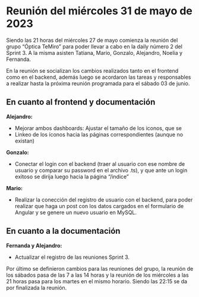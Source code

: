 # Reunión del miércoles 31 de mayo de 2023 

Siendo las 21 horas del miércoles 27 de mayo comienza la reunión del grupo “Óptica TeMiro” para poder llevar a cabo en la daily número 2 del Sprint 3. A la misma asisten Tatiana, Mario, Gonzalo, Alejandro, Noelia y Fernanda.

En la reunión se socializan los cambios realizados tanto en el frontend como en el backend, además luego se acordaron las tareas y responsables a realizar hasta la próxima reunión programada para el sábado 03 de junio.

## En cuanto al frontend y documentación

**Alejandro:**

- Mejorar ambos dashboards: Ajustar el tamaño de los iconos, que se 
- Linkeo de los íconos hacia las páginas correspondientes (aunque no existan)

**Gonzalo:**

- Conectar el login con el backend (traer al usuario con ese nombre de usuario y comparar su password en el archivo .ts), y que ante un login exitoso se dirija luego hacia la página “/indice”

**Mario:**

- Realizar la conección del registro de usuario con el backend, para poder realizar que haga un post con los datos cargados en el formulario de Angular y se genere un nuevo usuario en MySQL.

## En cuanto a la documentación

**Fernanda y Alejandro:**

- Actualizar el registro de las reuniones Sprint 3.

Por último se definieron cambios para las reuniones del grupo, la reunión de los sábados pasa de las 7 a las 14 horas y la reunión de los miércoles a las 21 horas pasa para los martes en el mismo horario. Siendo las 22:15 se da por finalizada la reunión.
